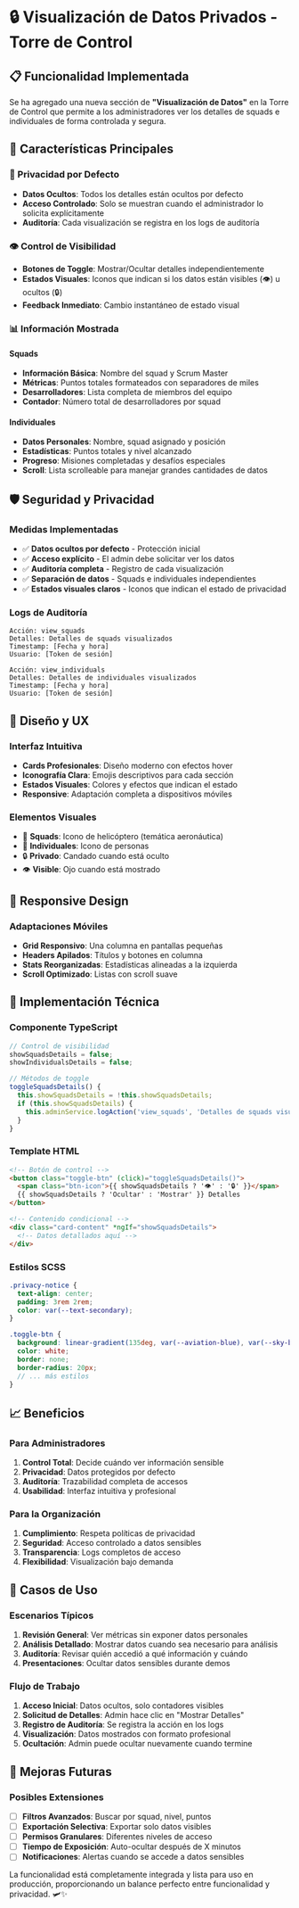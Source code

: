 # 🔒 Visualización de Datos Privados - Torre de Control

## 📋 Funcionalidad Implementada

Se ha agregado una nueva sección de **"Visualización de Datos"** en la Torre de Control que permite a los administradores ver los detalles de squads e individuales de forma controlada y segura.

## 🎯 Características Principales

### 🔐 Privacidad por Defecto
- **Datos Ocultos**: Todos los detalles están ocultos por defecto
- **Acceso Controlado**: Solo se muestran cuando el administrador lo solicita explícitamente
- **Auditoría**: Cada visualización se registra en los logs de auditoría

### 👁️ Control de Visibilidad
- **Botones de Toggle**: Mostrar/Ocultar detalles independientemente
- **Estados Visuales**: Iconos que indican si los datos están visibles (👁️) u ocultos (🔒)
- **Feedback Inmediato**: Cambio instantáneo de estado visual

### 📊 Información Mostrada

#### Squads
- **Información Básica**: Nombre del squad y Scrum Master
- **Métricas**: Puntos totales formateados con separadores de miles
- **Desarrolladores**: Lista completa de miembros del equipo
- **Contador**: Número total de desarrolladores por squad

#### Individuales
- **Datos Personales**: Nombre, squad asignado y posición
- **Estadísticas**: Puntos totales y nivel alcanzado
- **Progreso**: Misiones completadas y desafíos especiales
- **Scroll**: Lista scrolleable para manejar grandes cantidades de datos

## 🛡️ Seguridad y Privacidad

### Medidas Implementadas
- ✅ **Datos ocultos por defecto** - Protección inicial
- ✅ **Acceso explícito** - El admin debe solicitar ver los datos
- ✅ **Auditoría completa** - Registro de cada visualización
- ✅ **Separación de datos** - Squads e individuales independientes
- ✅ **Estados visuales claros** - Iconos que indican el estado de privacidad

### Logs de Auditoría
```
Acción: view_squads
Detalles: Detalles de squads visualizados
Timestamp: [Fecha y hora]
Usuario: [Token de sesión]
```

```
Acción: view_individuals  
Detalles: Detalles de individuales visualizados
Timestamp: [Fecha y hora]
Usuario: [Token de sesión]
```

## 🎨 Diseño y UX

### Interfaz Intuitiva
- **Cards Profesionales**: Diseño moderno con efectos hover
- **Iconografía Clara**: Emojis descriptivos para cada sección
- **Estados Visuales**: Colores y efectos que indican el estado
- **Responsive**: Adaptación completa a dispositivos móviles

### Elementos Visuales
- 🚁 **Squads**: Icono de helicóptero (temática aeronáutica)
- 👥 **Individuales**: Icono de personas
- 🔒 **Privado**: Candado cuando está oculto
- 👁️ **Visible**: Ojo cuando está mostrado

## 📱 Responsive Design

### Adaptaciones Móviles
- **Grid Responsivo**: Una columna en pantallas pequeñas
- **Headers Apilados**: Títulos y botones en columna
- **Stats Reorganizadas**: Estadísticas alineadas a la izquierda
- **Scroll Optimizado**: Listas con scroll suave

## 🔧 Implementación Técnica

### Componente TypeScript
```typescript
// Control de visibilidad
showSquadsDetails = false;
showIndividualsDetails = false;

// Métodos de toggle
toggleSquadsDetails() {
  this.showSquadsDetails = !this.showSquadsDetails;
  if (this.showSquadsDetails) {
    this.adminService.logAction('view_squads', 'Detalles de squads visualizados');
  }
}
```

### Template HTML
```html
<!-- Botón de control -->
<button class="toggle-btn" (click)="toggleSquadsDetails()">
  <span class="btn-icon">{{ showSquadsDetails ? '👁️' : '🔒' }}</span>
  {{ showSquadsDetails ? 'Ocultar' : 'Mostrar' }} Detalles
</button>

<!-- Contenido condicional -->
<div class="card-content" *ngIf="showSquadsDetails">
  <!-- Datos detallados aquí -->
</div>
```

### Estilos SCSS
```scss
.privacy-notice {
  text-align: center;
  padding: 3rem 2rem;
  color: var(--text-secondary);
}

.toggle-btn {
  background: linear-gradient(135deg, var(--aviation-blue), var(--sky-blue-neon));
  color: white;
  border: none;
  border-radius: 20px;
  // ... más estilos
}
```

## 📈 Beneficios

### Para Administradores
1. **Control Total**: Decide cuándo ver información sensible
2. **Privacidad**: Datos protegidos por defecto
3. **Auditoría**: Trazabilidad completa de accesos
4. **Usabilidad**: Interfaz intuitiva y profesional

### Para la Organización
1. **Cumplimiento**: Respeta políticas de privacidad
2. **Seguridad**: Acceso controlado a datos sensibles
3. **Transparencia**: Logs completos de acceso
4. **Flexibilidad**: Visualización bajo demanda

## 🚀 Casos de Uso

### Escenarios Típicos
1. **Revisión General**: Ver métricas sin exponer datos personales
2. **Análisis Detallado**: Mostrar datos cuando sea necesario para análisis
3. **Auditoría**: Revisar quién accedió a qué información y cuándo
4. **Presentaciones**: Ocultar datos sensibles durante demos

### Flujo de Trabajo
1. **Acceso Inicial**: Datos ocultos, solo contadores visibles
2. **Solicitud de Detalles**: Admin hace clic en "Mostrar Detalles"
3. **Registro de Auditoría**: Se registra la acción en los logs
4. **Visualización**: Datos mostrados con formato profesional
5. **Ocultación**: Admin puede ocultar nuevamente cuando termine

## 🔮 Mejoras Futuras

### Posibles Extensiones
- [ ] **Filtros Avanzados**: Buscar por squad, nivel, puntos
- [ ] **Exportación Selectiva**: Exportar solo datos visibles
- [ ] **Permisos Granulares**: Diferentes niveles de acceso
- [ ] **Tiempo de Exposición**: Auto-ocultar después de X minutos
- [ ] **Notificaciones**: Alertas cuando se accede a datos sensibles

La funcionalidad está completamente integrada y lista para uso en producción, proporcionando un balance perfecto entre funcionalidad y privacidad. 🛩️✨